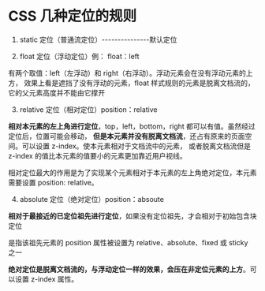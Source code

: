 # CSS 几种定位的规则

1. static 定位（普通流定位）---------------默认定位

2. float 定位（浮动定位）例： float：left

有两个取值：left（左浮动）和 right（右浮动）。浮动元素会在没有浮动元素的上方，
效果上看是遮挡了没有浮动的元素，float 样式规则的元素是脱离文档流的，它的父元素高度并不能由它撑开

3. relative 定位（相对定位）position：relative

**相对本元素的左上角进行定位**，top，left，bottom，right 都可以有值。虽然经过定位后，位置可能会移动，
**但是本元素并没有脱离文档流**，还占有原来的页面空间。可以设置 z-index。使本元素相对于文档流中的元素，
或者脱离文档流但是 z-index 的值比本元素的值要小的元素更加靠近用户视线。

相对定位最大的作用是为了实现某个元素相对于本元素的左上角绝对定位，本元素需要设置 position: relative。

4. absolute 定位（绝对定位）position：absoute

**相对于最接近的已定位祖先进行定位**，如果没有定位祖先，才会相对于初始包含块定位

是指该祖先元素的 position 属性被设置为 relative、absolute、fixed 或 sticky 之一

**绝对定位是脱离文档流的，与浮动定位一样的效果，会压在非定位元素的上方**。可以设置 z-index 属性。
